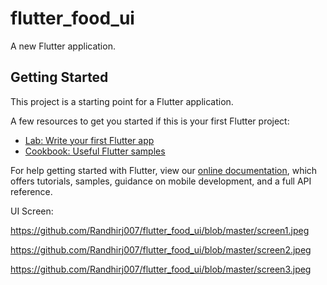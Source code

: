 # flutter_food_ui

A new Flutter application.

## Getting Started

This project is a starting point for a Flutter application.

A few resources to get you started if this is your first Flutter project:

- [Lab: Write your first Flutter app](https://flutter.dev/docs/get-started/codelab)
- [Cookbook: Useful Flutter samples](https://flutter.dev/docs/cookbook)

For help getting started with Flutter, view our
[online documentation](https://flutter.dev/docs), which offers tutorials,
samples, guidance on mobile development, and a full API reference.

UI Screen:

https://github.com/Randhirj007/flutter_food_ui/blob/master/screen1.jpeg

https://github.com/Randhirj007/flutter_food_ui/blob/master/screen2.jpeg

https://github.com/Randhirj007/flutter_food_ui/blob/master/screen3.jpeg
